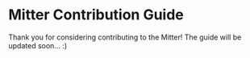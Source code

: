 # Mitter Contribution Guide

Thank you for considering contributing to the Mitter! The guide will be updated soon... :)
